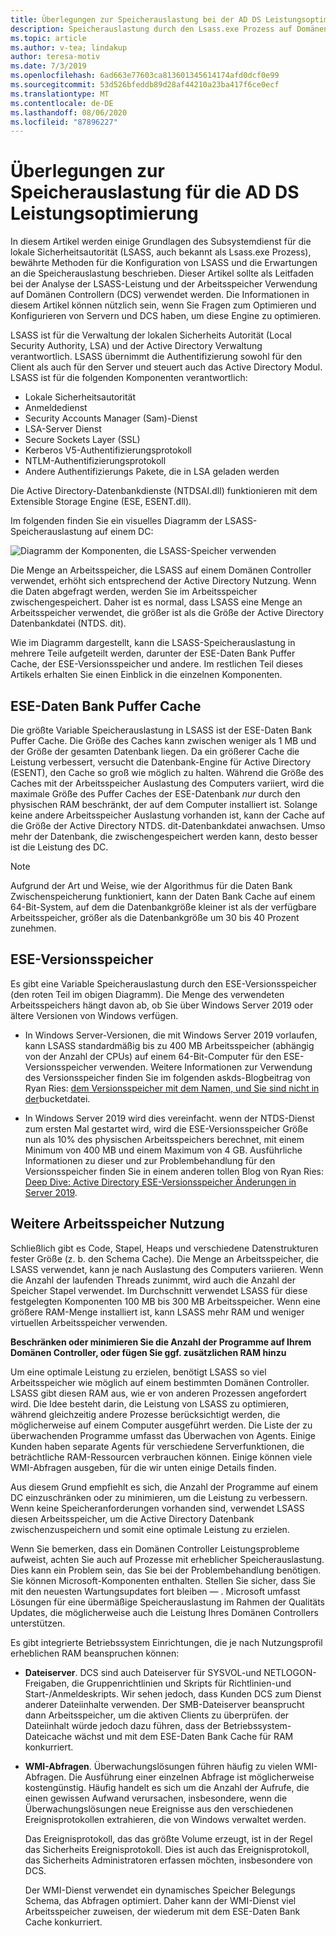 ```yaml
---
title: Überlegungen zur Speicherauslastung bei der AD DS Leistungsoptimierung
description: Speicherauslastung durch den Lsass.exe Prozess auf Domänen Controllern, auf denen Windows Server 2012 R2, 2016 und 2019 ausgeführt wird.
ms.topic: article
ms.author: v-tea; lindakup
author: teresa-motiv
ms.date: 7/3/2019
ms.openlocfilehash: 6ad663e77603ca813601345614174afd0dcf0e99
ms.sourcegitcommit: 53d526bfeddb89d28af44210a23ba417f6ce0ecf
ms.translationtype: MT
ms.contentlocale: de-DE
ms.lasthandoff: 08/06/2020
ms.locfileid: "87896227"
---
```

# <a name="memory-usage-considerations-for-ad-ds-performance-tuning"></a>Überlegungen zur Speicherauslastung für die AD DS Leistungsoptimierung

In diesem Artikel werden einige Grundlagen des Subsystemdienst für die lokale Sicherheitsautorität (LSASS, auch bekannt als Lsass.exe Prozess), bewährte Methoden für die Konfiguration von LSASS und die Erwartungen an die Speicherauslastung beschrieben. Dieser Artikel sollte als Leitfaden bei der Analyse der LSASS-Leistung und der Arbeitsspeicher Verwendung auf Domänen Controllern (DCS) verwendet werden. Die Informationen in diesem Artikel können nützlich sein, wenn Sie Fragen zum Optimieren und Konfigurieren von Servern und DCS haben, um diese Engine zu optimieren.

LSASS ist für die Verwaltung der lokalen Sicherheits Autorität (Local Security Authority, LSA) und der Active Directory Verwaltung verantwortlich. LSASS übernimmt die Authentifizierung sowohl für den Client als auch für den Server und steuert auch das Active Directory Modul. LSASS ist für die folgenden Komponenten verantwortlich:

- Lokale Sicherheitsautorität
- Anmeldedienst
- Security Accounts Manager (Sam)-Dienst
- LSA-Server Dienst
- Secure Sockets Layer (SSL)
- Kerberos V5-Authentifizierungsprotokoll
- NTLM-Authentifizierungsprotokoll
- Andere Authentifizierungs Pakete, die in LSA geladen werden

Die Active Directory-Datenbankdienste (NTDSAI.dll) funktionieren mit dem Extensible Storage Engine (ESE, ESENT.dll).

Im folgenden finden Sie ein visuelles Diagramm der LSASS-Speicherauslastung auf einem DC:

![Diagramm der Komponenten, die LSASS-Speicher verwenden](media/domain-controller-lsass-memory-usage.png)

Die Menge an Arbeitsspeicher, die LSASS auf einem Domänen Controller verwendet, erhöht sich entsprechend der Active Directory Nutzung. Wenn die Daten abgefragt werden, werden Sie im Arbeitsspeicher zwischengespeichert. Daher ist es normal, dass LSASS eine Menge an Arbeitsspeicher verwendet, die größer ist als die Größe der Active Directory Datenbankdatei (NTDS. dit).

Wie im Diagramm dargestellt, kann die LSASS-Speicherauslastung in mehrere Teile aufgeteilt werden, darunter der ESE-Daten Bank Puffer Cache, der ESE-Versionsspeicher und andere. Im restlichen Teil dieses Artikels erhalten Sie einen Einblick in die einzelnen Komponenten.

## <a name="ese-database-buffer-cache"></a>ESE-Daten Bank Puffer Cache
Die größte Variable Speicherauslastung in LSASS ist der ESE-Daten Bank Puffer Cache. Die Größe des Caches kann zwischen weniger als 1 MB und der Größe der gesamten Datenbank liegen. Da ein größerer Cache die Leistung verbessert, versucht die Datenbank-Engine für Active Directory (ESENT), den Cache so groß wie möglich zu halten. Während die Größe des Caches mit der Arbeitsspeicher Auslastung des Computers variiert, wird die maximale Größe des Puffer Caches der ESE-Datenbank *nur* durch den physischen RAM beschränkt, der auf dem Computer installiert ist. Solange keine andere Arbeitsspeicher Auslastung vorhanden ist, kann der Cache auf die Größe der Active Directory NTDS. dit-Datenbankdatei anwachsen. Umso mehr der Datenbank, die zwischengespeichert werden kann, desto besser ist die Leistung des DC.

> [!NOTE]
> Aufgrund der Art und Weise, wie der Algorithmus für die Daten Bank Zwischenspeicherung funktioniert, kann der Daten Bank Cache auf einem 64-Bit-System, auf dem die Datenbankgröße kleiner ist als der verfügbare Arbeitsspeicher, größer als die Datenbankgröße um 30 bis 40 Prozent zunehmen.

## <a name="ese-version-store"></a>ESE-Versionsspeicher

Es gibt eine Variable Speicherauslastung durch den ESE-Versionsspeicher (den roten Teil im obigen Diagramm). Die Menge des verwendeten Arbeitsspeichers hängt davon ab, ob Sie über Windows Server 2019 oder ältere Versionen von Windows verfügen.

- In Windows Server-Versionen, die mit Windows Server 2019 vorlaufen, kann LSASS standardmäßig bis zu 400 MB Arbeitsspeicher (abhängig von der Anzahl der CPUs) auf einem 64-Bit-Computer für den ESE-Versionsspeicher verwenden. Weitere Informationen zur Verwendung des Versionsspeicher finden Sie im folgenden askds-Blogbeitrag von Ryan Ries: [dem Versionsspeicher mit dem Namen, und Sie sind nicht in der](https://techcommunity.microsoft.com/t5/Ask-the-Directory-Services-Team/The-Version-Store-Called-and-They-8217-re-All-Out-of-Buckets/ba-p/400415)bucketdatei.

- In Windows Server 2019 wird dies vereinfacht. wenn der NTDS-Dienst zum ersten Mal gestartet wird, wird die ESE-Versionsspeicher Größe nun als 10% des physischen Arbeitsspeichers berechnet, mit einem Minimum von 400 MB und einem Maximum von 4 GB. Ausführliche Informationen zu dieser und zur Problembehandlung für den Versionsspeicher finden Sie in einem anderen tollen Blog von Ryan Ries: [Deep Dive: Active Directory ESE-Versionsspeicher Änderungen in Server 2019](https://techcommunity.microsoft.com/t5/Ask-the-Directory-Services-Team/Deep-Dive-Active-Directory-ESE-Version-Store-Changes-in-Server/ba-p/400510).

## <a name="other-memory-use"></a>Weitere Arbeitsspeicher Nutzung

Schließlich gibt es Code, Stapel, Heaps und verschiedene Datenstrukturen fester Größe (z. b. den Schema Cache). Die Menge an Arbeitsspeicher, die LSASS verwendet, kann je nach Auslastung des Computers variieren. Wenn die Anzahl der laufenden Threads zunimmt, wird auch die Anzahl der Speicher Stapel verwendet. Im Durchschnitt verwendet LSASS für diese festgelegten Komponenten 100 MB bis 300 MB Arbeitsspeicher. Wenn eine größere RAM-Menge installiert ist, kann LSASS mehr RAM und weniger virtuellen Arbeitsspeicher verwenden.

**Beschränken oder minimieren Sie die Anzahl der Programme auf Ihrem Domänen Controller, oder fügen Sie ggf. zusätzlichen RAM hinzu**

Um eine optimale Leistung zu erzielen, benötigt LSASS so viel Arbeitsspeicher wie möglich auf einem bestimmten Domänen Controller. LSASS gibt diesen RAM aus, wie er von anderen Prozessen angefordert wird. Die Idee besteht darin, die Leistung von LSASS zu optimieren, während gleichzeitig andere Prozesse berücksichtigt werden, die möglicherweise auf einem Computer ausgeführt werden. Die Liste der zu überwachenden Programme umfasst das Überwachen von Agents. Einige Kunden haben separate Agents für verschiedene Serverfunktionen, die beträchtliche RAM-Ressourcen verbrauchen können. Einige können viele WMI-Abfragen ausgeben, für die wir unten einige Details finden.

Aus diesem Grund empfiehlt es sich, die Anzahl der Programme auf einem DC einzuschränken oder zu minimieren, um die Leistung zu verbessern. Wenn keine Speicheranforderungen vorhanden sind, verwendet LSASS diesen Arbeitsspeicher, um die Active Directory Datenbank zwischenzuspeichern und somit eine optimale Leistung zu erzielen.

Wenn Sie bemerken, dass ein Domänen Controller Leistungsprobleme aufweist, achten Sie auch auf Prozesse mit erheblicher Speicherauslastung. Dies kann ein Problem sein, das Sie bei der Problembehandlung benötigen. Sie können Microsoft-Komponenten enthalten. Stellen Sie sicher, dass Sie mit den neuesten Wartungsupdates fort bleiben &mdash; . Microsoft umfasst Lösungen für eine übermäßige Speicherauslastung im Rahmen der Qualitäts Updates, die möglicherweise auch die Leistung Ihres Domänen Controllers unterstützen.

Es gibt integrierte Betriebssystem Einrichtungen, die je nach Nutzungsprofil erheblichen RAM beanspruchen können:

- **Dateiserver**. DCS sind auch Dateiserver für SYSVOL-und NETLOGON-Freigaben, die Gruppenrichtlinien und Skripts für Richtlinien-und Start-/Anmeldeskripts.
  Wir sehen jedoch, dass Kunden DCS zum Dienst anderer Dateiinhalte verwenden. Der SMB-Dateiserver beansprucht dann Arbeitsspeicher, um die aktiven Clients zu überprüfen. der Dateiinhalt würde jedoch dazu führen, dass der Betriebssystem-Dateicache wächst und mit dem ESE-Daten Bank Cache für RAM konkurriert.

- **WMI-Abfragen**. Überwachungslösungen führen häufig zu vielen WMI-Abfragen. Die Ausführung einer einzelnen Abfrage ist möglicherweise kostengünstig. Häufig handelt es sich um die Anzahl der Aufrufe, die einen gewissen Aufwand verursachen, insbesondere, wenn die Überwachungslösungen neue Ereignisse aus den verschiedenen Ereignisprotokollen extrahieren, die von Windows verwaltet werden.

  Das Ereignisprotokoll, das das größte Volume erzeugt, ist in der Regel das Sicherheits Ereignisprotokoll. Dies ist auch das Ereignisprotokoll, das Sicherheits Administratoren erfassen möchten, insbesondere von DCS.

  Der WMI-Dienst verwendet ein dynamisches Speicher Belegungs Schema, das Abfragen optimiert. Daher kann der WMI-Dienst viel Arbeitsspeicher zuweisen, der wiederum mit dem ESE-Daten Bank Cache konkurriert.
